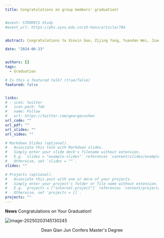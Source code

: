 ```yaml
---
title: Congratulations on group members' graduation! 


#event: STROMICS Study
#event_url: https://phs.sysu.edu.cn/zh-hans/article/704


abstract: Congratulations to Xinxin Guo, Zijing Yang, Yuandan Wei, Jiaqi Yan, and Yanchao Chen!

date: "2024-06-23"


authors: []
tags:
  - Graduation

# Is this a featured talk? (true/false)
featured: false


links:
# - icon: twitter
#   icon_pack: fab
#   name: Follow
#   url: https://twitter.com/georgecushen
url_code: ""
url_pdf: ""
url_slides: ""
url_video: ""

# Markdown Slides (optional).
#   Associate this talk with Markdown slides.
#   Simply enter your slide deck's filename without extension.
#   E.g. `slides = "example-slides"` references `content/slides/example-slides.md`.
#   Otherwise, set `slides = ""`.
slides: ""

# Projects (optional).
#   Associate this post with one or more of your projects.
#   Simply enter your project's folder or file name without extension.
#   E.g. `projects = ["internal-project"]` references `content/project/deep-learning/index.md`.
#   Otherwise, set `projects = []`.
projects: ""
---
```


**News** Congratulations on Your Graduation!

![image-20250203145130245](https://static.fungenomics.com/images/2025/02/image-20250203145130245.png)
<center>Dean Qian Jun Confers Master's Degree</center>




